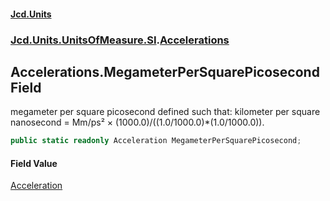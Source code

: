 #### [Jcd.Units](index.md 'index')
### [Jcd.Units.UnitsOfMeasure.SI](Jcd.Units.UnitsOfMeasure.SI.md 'Jcd.Units.UnitsOfMeasure.SI').[Accelerations](Accelerations.md 'Jcd.Units.UnitsOfMeasure.SI.Accelerations')

## Accelerations.MegameterPerSquarePicosecond Field

megameter per square picosecond defined such that: kilometer per square nanosecond = Mm/ps² × (1000.0)/((1.0/1000.0)*(1.0/1000.0)).

```csharp
public static readonly Acceleration MegameterPerSquarePicosecond;
```

#### Field Value
[Acceleration](Acceleration.md 'Jcd.Units.UnitTypes.Acceleration')
